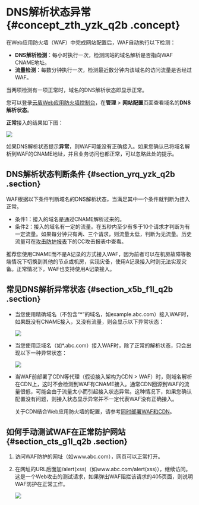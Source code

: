 # DNS解析状态异常 {#concept_zth_yzk_q2b .concept}

在Web应用防火墙（WAF）中完成网站配置后，WAF自动执行以下检测：

-   **DNS解析检测**：每小时执行一次，检测网站的域名解析是否指向WAF CNAME地址。
-   **流量检测**：每数分钟执行一次，检测最近数分钟内该域名的访问流量是否经过WAF。

当两项检测有一项正常时，域名的DNS解析状态即显示正常。

您可以登录[云盾Web应用防火墙控制台](https://yundun.console.aliyun.com/?p=waf)，在**管理** \> **网站配置**页面查看域名的**DNS解析状态**。

**正常**接入的结果如下图：

![](http://static-aliyun-doc.oss-cn-hangzhou.aliyuncs.com/assets/img/15598/15439928887971_zh-CN.jpg)

如果DNS解析状态提示**异常**，则WAF可能没有正确接入。如果您确认已将域名解析到WAF的CNAME地址，并且业务访问也都正常，可以忽略此处的提示。

## DNS解析状态判断条件 {#section_yrq_yzk_q2b .section}

WAF根据以下条件判断域名的DNS解析状态，当满足其中一个条件就判断为接入正常。

-   条件1：接入的域名是通过CNAME解析过来的。
-   条件2：接入的域名有一定的流量。在五秒内至少有多于10个请求才判断为有一定流量。如果每分钟只有两、三个请求，则流量太低，判断为无流量。历史流量可在[攻击防护报表](../../../../cn.zh-CN/用户指南/防护统计/攻击防护报表.md#)下的CC攻击报表中查看。

推荐您使用CNAME而不是A记录的方式接入WAF，因为前者可以在机房故障等极端情况下切换到其他的节点或机房，实现灾备，使用A记录接入时则无法实现灾备。正常情况下，WAF也支持使用A记录接入。

## 常见DNS解析异常状态 {#section_x5b_f1l_q2b .section}

-   当您使用精确域名（不包含“\*”的域名，如example.abc.com）接入WAF时，如果既没有CNAME接入，又没有流量，则会显示以下异常状态：

    ![](http://static-aliyun-doc.oss-cn-hangzhou.aliyuncs.com/assets/img/15598/15439928887972_zh-CN.jpg)

-   当您使用泛域名（如\*.abc.com）接入WAF时，除了正常的解析状态，只会出现以下一种异常状态：

    ![](http://static-aliyun-doc.oss-cn-hangzhou.aliyuncs.com/assets/img/15598/15439928887973_zh-CN.jpg)

-   当WAF前部署了CDN等代理（假设接入架构为CDN \> WAF）时，则域名解析在CDN上，这时不会检测到WAF有CNAME接入。通常CDN回源到WAF的流量很低，可能会由于流量太小而引起接入状态异常。这种情况下，如果您确认配置没有问题，则接入状态显示异常并不一定代表WAF没有正确接入。

    关于CDN结合Web应用防火墙的配置，请参考[同时部署WAF和CDN](../../../../cn.zh-CN/用户指南/接入WAF/同时部署WAF和CDN.md#)。


## 如何手动测试WAF在正常防护网站 {#section_cts_g1l_q2b .section}

1.  访问WAF防护的网址（如www.abc.com），网页可以正常打开。
2.  在网址的URL后面加/alert\(xss\)（如www.abc.com/alert\(xss\)），继续访问。这是一个Web攻击的测试请求，如果弹出WAF阻拦该请求的405页面，则说明WAF防护在正常工作。

    ![](http://static-aliyun-doc.oss-cn-hangzhou.aliyuncs.com/assets/img/15598/154399288833680_zh-CN.jpg)


